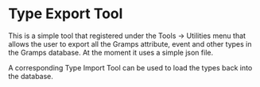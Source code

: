 # Type Export Tool

This is a simple tool that registered under the Tools -> Utilities menu that allows the user to export all the Gramps attribute, event and other types in the Gramps database.  At the moment it uses a simple json file.

A corresponding Type Import Tool can be used to load the types back into the database.